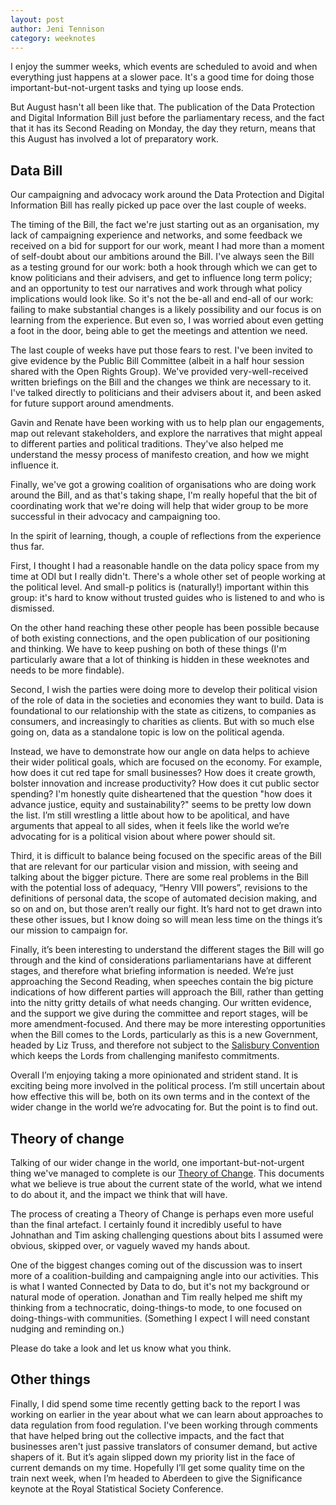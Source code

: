 ```yaml
---
layout: post
author: Jeni Tennison
category: weeknotes
---
```

I enjoy the summer weeks, which events are scheduled to avoid and when everything just happens at a slower pace. It's a good time for doing those important-but-not-urgent tasks and tying up loose ends.

But August hasn't all been like that. The publication of the Data Protection and Digital Information Bill just before the parliamentary recess, and the fact that it has its Second Reading on Monday, the day they return, means that this August has involved a lot of preparatory work.


## Data Bill

Our campaigning and advocacy work around the Data Protection and Digital Information Bill has really picked up pace over the last couple of weeks.

The timing of the Bill, the fact we're just starting out as an organisation, my lack of campaigning experience and networks, and some feedback we received on a bid for support for our work, meant I had more than a moment of self-doubt about our ambitions around the Bill. I've always seen the Bill as a testing ground for our work: both a hook through which we can get to know politicians and their advisers, and get to influence long term policy; and an opportunity to test our narratives and work through what policy implications would look like. So it's not the be-all and end-all of our work: failing to make substantial changes is a likely possibility and our focus is on learning from the experience. But even so, I was worried about even getting a foot in the door, being able to get the meetings and attention we need.

The last couple of weeks have put those fears to rest. I've been invited to give evidence by the Public Bill Committee (albeit in a half hour session shared with the Open Rights Group). We've provided very-well-received written briefings on the Bill and the changes we think are necessary to it. I've talked directly to politicians and their advisers about it, and been asked for future support around amendments.

Gavin and Renate have been working with us to help plan our engagements, map out relevant stakeholders, and explore the narratives that might appeal to different parties and political traditions. They've also helped me understand the messy process of manifesto creation, and how we might influence it.

Finally, we've got a growing coalition of organisations who are doing work around the Bill, and as that's taking shape, I'm really hopeful that the bit of coordinating work that we're doing will help that wider group to be more successful in their advocacy and campaigning too.

In the spirit of learning, though, a couple of reflections from the experience thus far.

First, I thought I had a reasonable handle on the data policy space from my time at ODI but I really didn't. There's a whole other set of people working at the political level. And small-p politics is (naturally!) important within this group: it's hard to know without trusted guides who is listened to and who is dismissed.

On the other hand reaching these other people has been possible because of both existing connections, and the open publication of our positioning and thinking. We have to keep pushing on both of these things (I'm particularly aware that a lot of thinking is hidden in these weeknotes and needs to be more findable).

Second, I wish the parties were doing more to develop their political vision of the role of data in the societies and economies they want to build. Data is foundational to our relationship with the state as citizens, to companies as consumers, and increasingly to charities as clients. But with so much else going on, data as a standalone topic is low on the political agenda.

Instead, we have to demonstrate how our angle on data helps to achieve their wider political goals, which are focused on the economy. For example, how does it cut red tape for small businesses? How does it create growth, bolster innovation and increase productivity? How does it cut public sector spending? I'm honestly quite disheartened that the question "how does it advance justice, equity and sustainability?" seems to be pretty low down the list. I’m still wrestling a little about how to be apolitical, and have arguments that appeal to all sides, when it feels like the world we’re advocating for is a political vision about where power should sit.

Third, it is difficult to balance being focused on the specific areas of the Bill that are relevant for our particular vision and mission, with seeing and talking about the bigger picture. There are some real problems in the Bill with the potential loss of adequacy, “Henry VIII powers”, revisions to the definitions of personal data, the scope of automated decision making, and so on and on, but those aren’t really our fight. It’s hard not to get drawn into these other issues, but I know doing so will mean less time on the things it’s our mission to campaign for.

Finally, it’s been interesting to understand the different stages the Bill will go through and the kind of considerations parliamentarians have at different stages, and therefore what briefing information is needed. We’re just approaching the Second Reading, when speeches contain the big picture indications of how different parties will approach the Bill, rather than getting into the nitty gritty details of what needs changing. Our written evidence, and the support we give during the committee and report stages, will be more amendment-focused. And there may be more interesting opportunities when the Bill comes to the Lords, particularly as this is a new Government, headed by Liz Truss, and therefore not subject to the [Salisbury Convention](https://en.wikipedia.org/wiki/Salisbury_Convention) which keeps the Lords from challenging manifesto commitments.

Overall I’m enjoying taking a more opinionated and strident stand. It is exciting being more involved in the political process. I’m still uncertain about how effective this will be, both on its own terms and in the context of the wider change in the world we’re advocating for. But the point is to find out.


## Theory of change

Talking of our wider change in the world, one important-but-not-urgent thing we've managed to complete is our [Theory of Change](https://connectedbydata.org/resources/theory-of-change-2022). This documents what we believe is true about the current state of the world, what we intend to do about it, and the impact we think that will have.

The process of creating a Theory of Change is perhaps even more useful than the final artefact. I certainly found it incredibly useful to have Johnathan and Tim asking challenging questions about bits I assumed were obvious, skipped over, or vaguely waved my hands about.

One of the biggest changes coming out of the discussion was to insert more of a coalition-building and campaigning angle into our activities. This is what I wanted Connected by Data to do, but it's not my background or natural mode of operation. Jonathan and Tim really helped me shift my thinking from a technocratic, doing-things-to mode, to one focused on doing-things-with communities. (Something I expect I will need constant nudging and reminding on.)

Please do take a look and let us know what you think.


## Other things

Finally, I did spend some time recently getting back to the report I was working on earlier in the year about what we can learn about approaches to data regulation from food regulation. I've been working through comments that have helped bring out the collective impacts, and the fact that businesses aren't just passive translators of consumer demand, but active shapers of it. But it’s again slipped down my priority list in the face of current demands on my time. Hopefully I’ll get some quality time on the train next week, when I’m headed to Aberdeen to give the Significance keynote at the Royal Statistical Society Conference.
